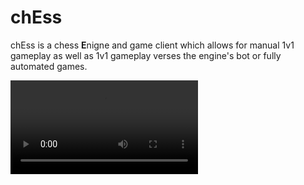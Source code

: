 # chEss

chEss is a chess **E**nigne and game client which allows for manual 1v1 gameplay
as well as 1v1 gameplay verses the engine's bot or fully automated games.

![demo](./assets/demo.mp4)
